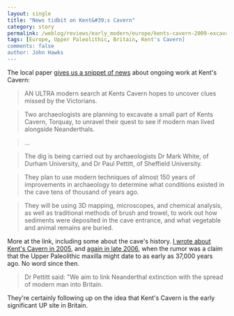 ```yaml
---
layout: single 
title: "News tidbit on Kent&#39;s Cavern" 
category: story
permalink: /weblog/reviews/early_modern/europe/kents-cavern-2009-excavation.html
tags: [Europe, Upper Paleolithic, Britain, Kent's Cavern] 
comments: false 
author: John Hawks 
---
```


The local paper <a href="http://www.thisissouthdevon.co.uk/news/Cave-dig-hopes-signs-modern-man/article-653881-detail/article.html">gives us a snippet of news</a> about ongoing work at Kent's Cavern: 

<blockquote>AN ULTRA modern search at Kents Cavern hopes to uncover clues missed by the Victorians.</blockquote>

<blockquote>Two archaeologists are planning to excavate a small part of Kents Cavern, Torquay, to unravel their quest to see if modern man lived alongside Neanderthals.</blockquote>

<blockquote>...</blockquote>

<blockquote>The dig is being carried out by archaeologists Dr Mark White, of Durham University, and Dr Paul Pettitt, of Sheffield University.</blockquote>

<blockquote>They plan to use modern techniques of almost 150 years of improvements in archaeology to determine what conditions existed in the cave tens of thousand of years ago.</blockquote>

<blockquote>They will be using 3D mapping, microscopes, and chemical analysis, as well as traditional methods of brush and trowel, to work out how sediments were deposited in the cave entrance, and what vegetable and animal remains are buried.</blockquote>

More at the link, including some about the cave's history. <a href="http://johnhawks.net/weblog/reviews/early_modern/europe/kents_cavern_2005_dating.html">I wrote about Kent's Cavern in 2005</a>, and <a href="http://johnhawks.net/weblog/reviews/early_modern/europe/kents_cavern_short_article_2006.html">again in late 2006</a>, when the rumor was a claim that the Upper Paleolithic maxilla might date to as early as 37,000 years ago. No word since then. 

<blockquote>Dr Pettitt said: "We aim to link Neanderthal extinction with the spread of modern man into Britain.</blockquote>

They're certainly following up on the idea that Kent's Cavern is the early significant UP site in Britain. 

